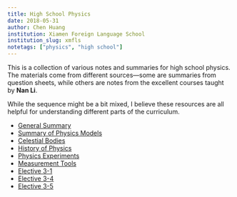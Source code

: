 ```yaml
---
title: High School Physics
date: 2018-05-31
author: Chen Huang
institution: Xiamen Foreign Language School
institution_slug: xmfls
notetags: ["physics", "high school"]
---
```


This is a collection of various notes and summaries for high school physics. The materials come from different sources—some are summaries from question sheets, while others are notes from the excellent courses taught by **Nan Li**.

While the sequence might be a bit mixed, I believe these resources are all helpful for understanding different parts of the curriculum.

- [General Summary](/notes/high-school-physics/pdf/summary.pdf)
- [Summary of Physics Models](/notes/high-school-physics/pdf/summary-of-models.pdf)
- [Celestial Bodies](/notes/high-school-physics/pdf/celestial-bodies.pdf)
- [History of Physics](/notes/high-school-physics/pdf/physics-history.pdf)
- [Physics Experiments](/notes/high-school-physics/pdf/experiments.pdf)
- [Measurement Tools](/notes/high-school-physics/pdf/measurement-tools.pdf)
- [Elective 3-1](/notes/high-school-physics/pdf/elective-3-1.pdf)
- [Elective 3-4](/notes/high-school-physics/pdf/elective-3-4.pdf)
- [Elective 3-5](/notes/high-school-physics/pdf/elective-3-5.pdf)

